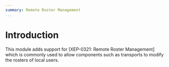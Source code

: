 ```yaml
---
summary: Remote Roster Management
...
```


Introduction
============

This module adds support for [XEP-0321: Remote Roster Management] which
is commonly used to allow components such as transports to modify the
rosters of local users.
